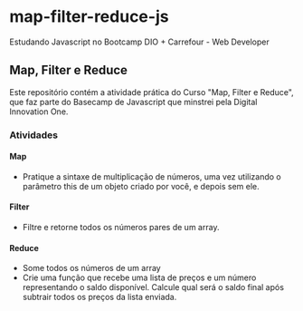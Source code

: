 # map-filter-reduce-js
Estudando Javascript no Bootcamp DIO + Carrefour - Web Developer

## Map, Filter e Reduce
Este repositório contém a atividade prática do Curso "Map, Filter e Reduce", que faz parte do Basecamp de Javascript que minstrei pela Digital Innovation One.

### Atividades

#### Map
* Pratique a sintaxe de multiplicação de números, uma vez utilizando o parâmetro this de um objeto criado por você, e depois sem ele.

#### Filter
* Filtre e retorne todos os números pares de um array.

#### Reduce
* Some todos os números de um array
* Crie uma função que recebe uma lista de preços e um número representando o saldo disponível. Calcule qual será o saldo final após subtrair todos os preços da lista enviada.
